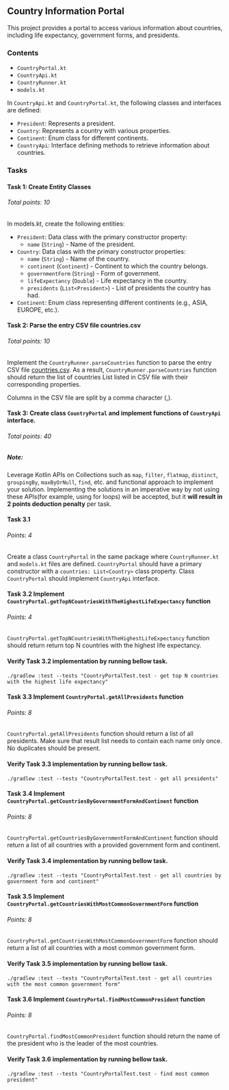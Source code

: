 ## Country Information Portal
This project provides a portal to access various information about countries, including life expectancy, government forms, and presidents.

### Contents
- `CountryPortal.kt` 
- `CountryApi.kt`
- `CountryRunner.kt`
- `models.kt`

In `CountryApi.kt` and `CountryPortal.kt`, the following classes and interfaces are defined:
- `President`: Represents a president. 
- `Country`: Represents a country with various properties. 
- `Continent`: Enum class for different continents. 
- `CountryApi`: Interface defining methods to retrieve information about countries.

### Tasks
#### Task 1: Create Entity Classes
###### Total points: 10
In models.kt, create the following entities:
- `President`: Data class with the primary constructor property:
    - `name` (`String`) - Name of the president.
- `Country`: Data class with the primary constructor properties:
  - `name` (`String`) - Name of the country.
  - `continent` (`Continent`) - Continent to which the country belongs.
  - `governmentForm` (`String`) - Form of government.
  - `lifeExpectancy` (`Double`) - Life expectancy in the country.
  - `presidents` (`List<President>`) - List of presidents the country has had.
- `Continent`: Enum class representing different continents (e.g., ASIA, EUROPE, etc.).

#### Task 2: Parse the entry CSV file countries.csv
###### Total points: 10
Implement the `CountryRunner.parseCountries` function to parse the entry CSV file [countries.csv](src/main/resources/countries.csv). As a result, 
`CountryRunner.parseCountries` function should return the list of countries List<Countries> listed in CSV file with their 
corresponding properties.

Columns in the CSV file are split by a comma character (,).

#### Task 3: Create class `CountryPortal` and implement functions of `CountryApi` interface.
###### Total points: 40

##### ***Note***:
Leverage Kotlin APIs on Collections such as `map`, `filter`,
`flatmap`, `distinct`, `groupingBy`, `maxByOrNull`, `find`, etc. and functional approach to implement your solution.
Implementing the solutions in an imperative way by not using these APIs(for example, using for loops) will be accepted,
but it **will result in 2 points deduction penalty** per task.

#### Task 3.1
###### Points: 4
Create a class `CountryPortal` in the same package where `CountryRunner.kt` and `models.kt` files are defined.
`CountryPortal` should have a primary constructor with a `countries: List<Country>` class property.
Class `CountryPortal` should implement `CountryApi` interface.

#### Task 3.2 Implement `CountryPortal.getTopNCountriesWithTheHighestLifeExpectancy` function
###### Points: 4
`CountryPortal.getTopNCountriesWithTheHighestLifeExpectancy` function should return return top N
countries with the highest life expectancy.

#### Verify Task 3.2 implementation by running bellow task.
```shell
./gradlew :test --tests "CountryPortalTest.test - get top N countries with the highest life expectancy"
```

#### Task 3.3 Implement `CountryPortal.getAllPresidents` function
###### Points: 8
`CountryPortal.getAllPresidents` function should return a list of all presidents. Make sure that result list needs to
contain each name only once. No duplicates should be present.

#### Verify Task 3.3 implementation by running bellow task.
```shell
./gradlew :test --tests "CountryPortalTest.test - get all presidents"
```

#### Task 3.4 Implement `CountryPortal.getCountriesByGovernmentFormAndContinent` function
###### Points: 8
`CountryPortal.getCountriesByGovernmentFormAndContinent` function should return a list of all countries with a 
provided government form and continent. 

#### Verify Task 3.4 implementation by running bellow task.
```shell
./gradlew :test --tests "CountryPortalTest.test - get all countries by government form and continent"
```

#### Task 3.5 Implement `CountryPortal.getCountriesWithMostCommonGovernmentForm` function
###### Points: 8
`CountryPortal.getCountriesWithMostCommonGovernmentForm` function should return a list of all countries with a 
most common government form.

#### Verify Task 3.5 implementation by running bellow task.
```shell
./gradlew :test --tests "CountryPortalTest.test - get all countries with the most common government form"
```

#### Task 3.6 Implement `CountryPortal.findMostCommonPresident` function
###### Points: 8
`CountryPortal.findMostCommonPresident` function should return the name of the president who is the leader of the most 
countries.

#### Verify Task 3.6 implementation by running bellow task.
```shell
./gradlew :test --tests "CountryPortalTest.test - find most common president"
```